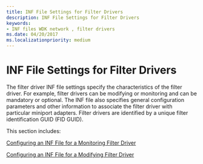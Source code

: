 ```yaml
---
title: INF File Settings for Filter Drivers
description: INF File Settings for Filter Drivers
keywords:
- INF files WDK network , filter drivers
ms.date: 04/20/2017
ms.localizationpriority: medium
---
```


# INF File Settings for Filter Drivers





The filter driver INF file settings specify the characteristics of the filter driver. For example, filter drivers can be modifying or monitoring and can be mandatory or optional. The INF file also specifies general configuration parameters and other information to associate the filter driver with particular miniport adapters. Filter drivers are identified by a unique filter identification GUID (FID GUID).

This section includes:

[Configuring an INF File for a Monitoring Filter Driver](configuring-an-inf-file-for-a-monitoring-filter-driver.md)

[Configuring an INF File for a Modifying Filter Driver](configuring-an-inf-file-for-a-modifying-filter-driver.md)

 

 





